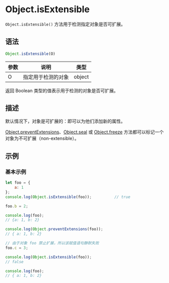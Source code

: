 # Object.isExtensible

`Object.isExtensible()` 方法用于检测指定对象是否可扩展。

## 语法

```js
Object.isExtensible(O)
```

| 参数 | 说明               | 类型   |
| ---- | ------------------ | ------ |
| O    | 指定用于检测的对象 | object |

返回 Boolean 类型的值表示用于检测的对象是否可扩展。

## 描述

默认情况下，对象是可扩展的：即可以为他们添加新的属性。

[Object.preventExtensions](./preventExtensions.md)、[Object.seal](./seal.md) 或 [Object.freeze](./freeze.md) 方法都可以标记一个对象为不可扩展（non-extensible）。

## 示例

### 基本示例

```js
let foo = {
    a: 1
};
console.log(Object.isExtensible(foo)); 			// true

foo.b = 2;

console.log(foo);
// {a: 1, b: 2}

console.log(Object.preventExtensions(foo));
// { a: 1, b: 2}

// 由于对象 foo 禁止扩展，所以该赋值语句静默失败
foo.c = 3;

console.log(Object.isExtensible(foo));
// false

console.log(foo);
// { a: 1, b: 2}
```

